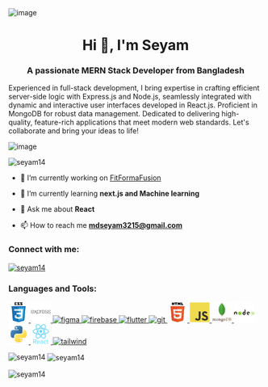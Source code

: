 <img src="https://raw.githubusercontent.com/seyam14/seyam14/main/Banner.png" alt=" image" width="1000" height="500">

<h1 align="center">Hi 👋, I'm Seyam</h1>
<h3 align="center">A passionate MERN Stack Developer from Bangladesh</h3>
<p>Experienced in full-stack development, I bring expertise in crafting efficient server-side logic with Express.js and Node.js, seamlessly integrated with dynamic and interactive user interfaces developed in React.js. Proficient in MongoDB for robust data management. Dedicated to delivering high-quality, feature-rich applications that meet modern web standards. Let's collaborate and bring your ideas to life!</p>
<img  align="end" src="https://camo.githubusercontent.com/c1dcb74cc1c1835b1d716f5051499a2814c683c806b15f04b0eba492863703e9/68747470733a2f2f63646e2e6472696262626c652e636f6d2f75736572732f3733303730332f73637265656e73686f74732f363538313234332f6176656e746f2e676966" alt=" image" width="800" height="250">


<p align="left"> <img src="https://komarev.com/ghpvc/?username=seyam14&label=Profile%20views&color=0e75b6&style=flat" alt="seyam14" /> </p>

- 🔭 I’m currently working on [FitFormaFusion](https://scintillating-sprite-a0bad8.netlify.app)

- 🌱 I’m currently learning **next.js and Machine learning**

- 💬 Ask me about **React**

- 📫 How to reach me **mdseyam3215@gmail.com**

<h3 align="left">Connect with me:</h3>
<p align="left">
<a href="https://kaggle.com/seyam14" target="blank"><img align="center" src="https://raw.githubusercontent.com/rahuldkjain/github-profile-readme-generator/master/src/images/icons/Social/kaggle.svg" alt="seyam14" height="30" width="40" /></a>
</p>

<h3 align="left">Languages and Tools:</h3>
<p align="left"> <a href="https://www.w3schools.com/css/" target="_blank" rel="noreferrer"> <img src="https://raw.githubusercontent.com/devicons/devicon/master/icons/css3/css3-original-wordmark.svg" alt="css3" width="40" height="40"/> </a> <a href="https://expressjs.com" target="_blank" rel="noreferrer"> <img src="https://raw.githubusercontent.com/devicons/devicon/master/icons/express/express-original-wordmark.svg" alt="express" width="40" height="40"/> </a> <a href="https://www.figma.com/" target="_blank" rel="noreferrer"> <img src="https://www.vectorlogo.zone/logos/figma/figma-icon.svg" alt="figma" width="40" height="40"/> </a> <a href="https://firebase.google.com/" target="_blank" rel="noreferrer"> <img src="https://www.vectorlogo.zone/logos/firebase/firebase-icon.svg" alt="firebase" width="40" height="40"/> </a> <a href="https://flutter.dev" target="_blank" rel="noreferrer"> <img src="https://www.vectorlogo.zone/logos/flutterio/flutterio-icon.svg" alt="flutter" width="40" height="40"/> </a> <a href="https://git-scm.com/" target="_blank" rel="noreferrer"> <img src="https://www.vectorlogo.zone/logos/git-scm/git-scm-icon.svg" alt="git" width="40" height="40"/> </a> <a href="https://www.w3.org/html/" target="_blank" rel="noreferrer"> <img src="https://raw.githubusercontent.com/devicons/devicon/master/icons/html5/html5-original-wordmark.svg" alt="html5" width="40" height="40"/> </a> <a href="https://developer.mozilla.org/en-US/docs/Web/JavaScript" target="_blank" rel="noreferrer"> <img src="https://raw.githubusercontent.com/devicons/devicon/master/icons/javascript/javascript-original.svg" alt="javascript" width="40" height="40"/> </a> <a href="https://www.mongodb.com/" target="_blank" rel="noreferrer"> <img src="https://raw.githubusercontent.com/devicons/devicon/master/icons/mongodb/mongodb-original-wordmark.svg" alt="mongodb" width="40" height="40"/> </a> <a href="https://nodejs.org" target="_blank" rel="noreferrer"> <img src="https://raw.githubusercontent.com/devicons/devicon/master/icons/nodejs/nodejs-original-wordmark.svg" alt="nodejs" width="40" height="40"/> </a> <a href="https://www.python.org" target="_blank" rel="noreferrer"> <img src="https://raw.githubusercontent.com/devicons/devicon/master/icons/python/python-original.svg" alt="python" width="40" height="40"/> </a> <a href="https://reactjs.org/" target="_blank" rel="noreferrer"> <img src="https://raw.githubusercontent.com/devicons/devicon/master/icons/react/react-original-wordmark.svg" alt="react" width="40" height="40"/> </a> <a href="https://tailwindcss.com/" target="_blank" rel="noreferrer"> <img src="https://www.vectorlogo.zone/logos/tailwindcss/tailwindcss-icon.svg" alt="tailwind" width="40" height="40"/> </a> </p>

<p><img align="left" src="https://github-readme-stats.vercel.app/api/top-langs?username=seyam14&show_icons=true&locale=en&layout=compact" alt="seyam14" /></p>

<p>&nbsp;<img align="center" src="https://github-readme-stats.vercel.app/api?username=seyam14&show_icons=true&locale=en" alt="seyam14" /></p>

<p><img align="center" src="https://github-readme-streak-stats.herokuapp.com/?user=seyam14&" alt="seyam14" /></p>
